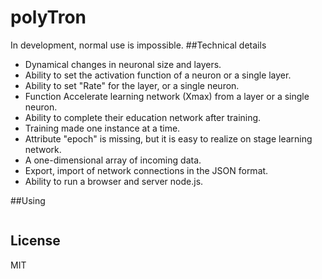 # polyTron 
In development, normal use is impossible.
##Technical details

- Dynamical changes in neuronal size and layers.
- Ability to set the activation function of a neuron or a single layer.
- Ability to set "Rate" for the layer, or a single neuron.
- Function Accelerate learning network (Xmax) from a layer or a single neuron.
- Ability to complete their education network after training.
- Training made one instance at a time.
- Attribute "epoch" is missing, but it is easy to realize on stage learning network.
- A one-dimensional array of incoming data.
- Export, import of network connections in the JSON format.
- Ability to run a browser and server node.js. 

##Using
```javascript
``` 
## License
MIT
